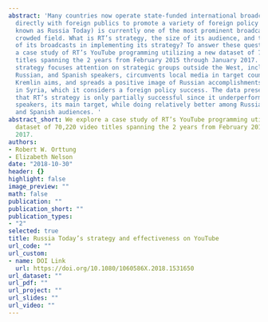 ```yaml
---
abstract: 'Many countries now operate state-funded international broadcasters, communicating
  directly with foreign publics to promote a variety of foreign policy goals. RT (formerly
  known as Russia Today) is currently one of the most prominent broadcasters in a
  crowded field. What is RT’s strategy, the size of its audience, and the effectiveness
  of its broadcasts in implementing its strategy? To answer these questions, we explore
  a case study of RT’s YouTube programming utilizing a new dataset of 70,220 video
  titles spanning the 2 years from February 2015 through January 2017. RT’s three-prong
  strategy focuses attention on strategic groups outside the West, including Arabic,
  Russian, and Spanish speakers, circumvents local media in target countries to promote
  Kremlin aims, and spreads a positive image of Russian accomplishments, particularly
  in Syria, which it considers a foreign policy success. The data presented here show
  that RT’s strategy is only partially successful since it underperforms among Arabic
  speakers, its main target, while doing relatively better among Russian, global English,
  and Spanish audiences. '
abstract_short: We explore a case study of RT’s YouTube programming utilizing a new
  dataset of 70,220 video titles spanning the 2 years from February 2015 through January
  2017.
authors:
- Robert W. Orttung
- Elizabeth Nelson
date: "2018-10-30"
header: {}
highlight: false
image_preview: ""
math: false
publication: ""
publication_short: ""
publication_types:
- "2"
selected: true
title: Russia Today’s strategy and effectiveness on YouTube
url_code: ""
url_custom:
- name: DOI Link
  url: https://doi.org/10.1080/1060586X.2018.1531650
url_dataset: ""
url_pdf: ""
url_project: ""
url_slides: ""
url_video: ""
---
```


